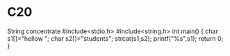 # C20
String concentrate 
#include<stdio.h>
#include<string.h>
int main()
{
    char s1[]="hellow ";
    char s2[]="students";
    strcat(s1,s2);
    printf("%s",s1);
    return 0;
}


